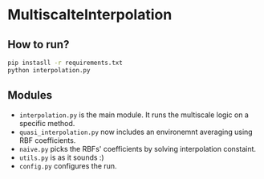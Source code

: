 # MultiscalteInterpolation
## How to run?
```bash
pip instasll -r requirements.txt
python interpolation.py
```
## Modules 
- `interpolation.py` is the main module. It runs the multiscale logic on a specific method.
- `quasi_interpolation.py` now includes an environemnt averaging using RBF coefficients.
- `naive.py` picks the RBFs' coefficients by solving interpolation constaint.
- `utils.py` is as it sounds :)
- `config.py` configures the run.
